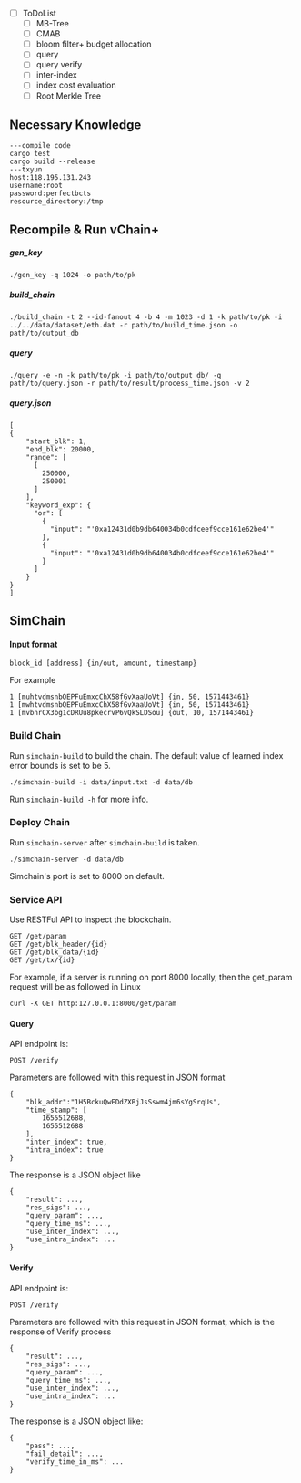 - [ ] ToDoList 
    - [ ] MB-Tree
    - [ ] CMAB
    - [ ] bloom filter+ budget allocation
    - [ ] query 
    - [ ] query verify
    - [ ] inter-index
    - [ ] index cost evaluation
    - [ ] Root Merkle Tree

## Necessary Knowledge

```
---compile code
cargo test
cargo build --release
---txyun
host:118.195.131.243
username:root
password:perfectbcts
resource_directory:/tmp
```

## Recompile & Run vChain+

##### gen_key

```
./gen_key -q 1024 -o path/to/pk
```

##### build_chain

```
./build_chain -t 2 --id-fanout 4 -b 4 -m 1023 -d 1 -k path/to/pk -i ../../data/dataset/eth.dat -r path/to/build_time.json -o path/to/output_db
```

##### query

```
./query -e -n -k path/to/pk -i path/to/output_db/ -q path/to/query.json -r path/to/result/process_time.json -v 2
```

##### query.json

```
[
{
    "start_blk": 1,
    "end_blk": 20000,
    "range": [
      [
        250000,
        250001
      ]
    ],
    "keyword_exp": {
      "or": [
        {
          "input": "'0xa12431d0b9db640034b0cdfceef9cce161e62be4'"
        },
        {
          "input": "'0xa12431d0b9db640034b0cdfceef9cce161e62be4'"
        }
      ]
    }
}
]
```



## SimChain

#### Input format

```
block_id [address] {in/out, amount, timestamp}
```

For example

```
1 [muhtvdmsnbQEPFuEmxcChX58fGvXaaUoVt] {in, 50, 1571443461}
1 [mwhtvdmsnbQEPFuEmxcChX58fGvXaaUoVt] {in, 50, 1571443461}
1 [mvbnrCX3bg1cDRUu8pkecrvP6vQkSLDSou] {out, 10, 1571443461}
```

### Build Chain

Run `simchain-build` to build the chain. The default value of learned index error bounds is set to be 5.

```
./simchain-build -i data/input.txt -d data/db
```

Run `simchain-build -h` for more info.

### Deploy Chain

Run `simchain-server` after `simchain-build` is taken.

```
./simchain-server -d data/db 
```

Simchain's port is set to 8000 on default.

### Service API

Use RESTFul API to inspect the blockchain.

```
GET /get/param
GET /get/blk_header/{id}
GET /get/blk_data/{id}
GET /get/tx/{id}
```

For example, if a server is running on port 8000 locally, then the get_param request will be as followed in Linux

```
curl -X GET http:127.0.0.1:8000/get/param
```

#### Query

API endpoint is:

```
POST /verify
```

Parameters are followed with this request in JSON format

```
{
    "blk_addr":"1H5BckuQwEDdZXBjJsSswm4jm6sYgSrqUs",
    "time_stamp": [
        1655512688,
        1655512688
    ],
    "inter_index": true,
    "intra_index": true
}
```

The response is a JSON object like

```
{
    "result": ...,
    "res_sigs": ...,
    "query_param": ...,
    "query_time_ms": ...,
    "use_inter_index": ...,
    "use_intra_index": ...
}
```

#### Verify

API endpoint is:

```
POST /verify
```

Parameters are followed with this request in JSON format, which is the response of Verify process

```
{
    "result": ...,
    "res_sigs": ...,
    "query_param": ...,
    "query_time_ms": ...,
    "use_inter_index": ...,
    "use_intra_index": ...
}
```

The response is a JSON object like:

```
{
    "pass": ...,
    "fail_detail": ...,
    "verify_time_in_ms": ...
}
```


